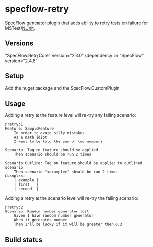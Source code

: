 # specflow-retry
SpecFlow generator plugin that adds ability to retry tests on failure for MSTest/[NUnit](http://nunit.org/).

## Versions
"SpecFlow.RetryCore" version="2.3.0" (dependency on "SpecFlow" version="2.4.8")

## Setup

Add the nuget package and the SpecFlow.CustomPlugin

## Usage

Adding a retry at the feature level will re-try any failing scenario:

```
@retry:1
Feature: SampleFeature
    In order to avoid silly mistakes
    As a math idiot
    I want to be told the sum of two numbers

Scenario: Tag on feature should be applied
    Then scenario should be run 2 times

Scenario Outline: Tag on feature should be applied to outlined scenario
    Then scenario "<example>" should be run 2 times
Examples: 
    | example |
    | first   |
    | second  |
```

Adding a retry at the scenario level will re-try the failing scenario:

```
@retry:2
Scenario: Random number generator test
    Given I have random number generator
    When it generates number
    Then I'll be lucky if it will be greater then 0.3
```

## Build status
